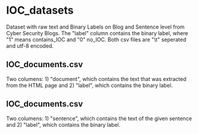 # IOC_datasets
Dataset with raw text and Binary Labels on Blog and Sentence level from Cyber Security Blogs.  The "label" column contains the binary label, where "1" means contains_IOC and "0" no_IOC. Both csv files are "\t" seperated and utf-8 encoded.

## IOC_documents.csv
Two columens: 1) "document", which contains the text that was extracted from the HTML page and 2) "label", which contains the binary label. 

## IOC_documents.csv
Two columens: 1) "sentence", which contains the text of the given sentence and 2) "label", which contains the binary label. 
